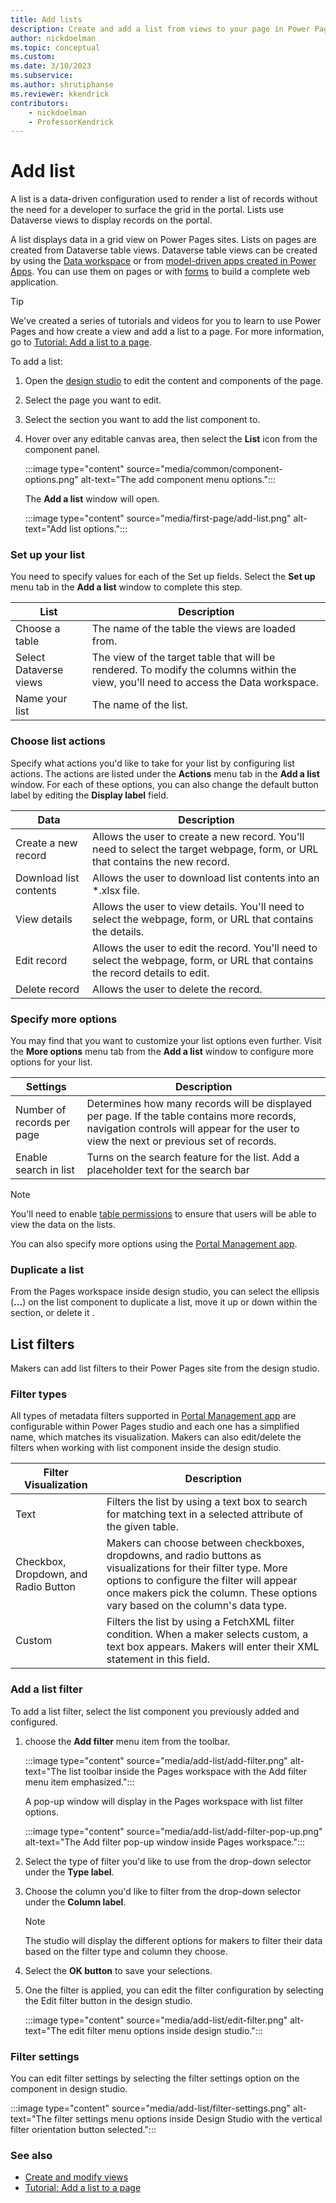 ```yaml
---
title: Add lists
description: Create and add a list from views to your page in Power Pages.
author: nickdoelman
ms.topic: conceptual
ms.custom: 
ms.date: 3/10/2023
ms.subservice:
ms.author: shrutiphanse 
ms.reviewer: kkendrick
contributors:
    - nickdoelman
    - ProfessorKendrick
---
```


# Add list

A list is a data-driven configuration used to render a list of records without the need for a developer to surface the grid in the portal. Lists use Dataverse views to display records on the portal.

A list displays data in a grid view on Power Pages sites. Lists on pages are created from Dataverse table views. Dataverse table views can be created by using the [Data workspace](use-data-workspace.md) or from [model-driven apps created in Power Apps](/power-apps/maker/model-driven-apps/accessing-view-definitions/). You can use them on pages or with [forms](add-form.md) to build a complete web application.

> [!TIP]
> We've created a series of tutorials and videos for you to learn to use Power Pages and how create a view and add a list to a page. For more information, go to [Tutorial: Add a list to a page](tutorial-add-list-to-page.md).

To add a list:

1. Open the [design studio](use-design-studio.md) to edit the content and components of the page.

1. Select the page you want to edit.

1. Select the section you want to add the list component to.

1. Hover over any editable canvas area, then select the **List** icon from the component panel.

    :::image type="content" source="media/common/component-options.png" alt-text="The add component menu options.":::

    The **Add a list** window will open.

    :::image type="content" source="media/first-page/add-list.png" alt-text="Add list options.":::

### Set up your list

You need to specify values for each of the Set up fields. Select the **Set up** menu tab in the **Add a list** window to complete this step.


| List | Description |
| ----------- | ----------- |
| Choose a table | The name of the table the views are loaded from. |
| Select Dataverse views | The view of the target table that will be rendered. To modify the columns within the view, you'll need to access the Data workspace. |
| Name your list | The name of the list. |

 ### Choose list actions

Specify what actions you'd like to take for your list by configuring list actions. The actions are listed under the **Actions** menu tab in the **Add a list** window. For each of these options, you can also change the default button label by editing the **Display label** field. 

| Data | Description |
| ----------- | ----------- |
| Create a new record | Allows the user to create a new record. You'll need to select the target webpage, form, or URL that contains the new record. |
| Download list contents | Allows the user to download list contents into an *.xlsx file.  |
| View details | Allows the user to view details.  You'll need to select the webpage, form, or URL that contains the details.| 
| Edit record | Allows the user to edit the record. You'll need to select the webpage, form, or URL that contains the record details to edit.  |
| Delete record | Allows the user to delete the record.  | 

### Specify more options

You may find that you want to customize your list options even further.  Visit the **More options** menu tab from the **Add a list** window to configure more options for your list.

| Settings | Description |
| - | - |
| Number of records per page | Determines how many records will be displayed per page. If the table contains more records, navigation controls will appear for the user to view the next or previous set of records. |
| Enable search in list | Turns on the search feature for the list. Add a placeholder text for the search bar |

> [!NOTE]
> You'll need to enable [table permissions](../security/table-permissions.md) to ensure that users will be able to view the data on the lists.

You can also specify more options using the [Portal Management app](../configure/portal-management-app.md).

### Duplicate a list

From the Pages workspace inside design studio, you can select the ellipsis (**...**) on the list component to duplicate a list, move it up or down within the section, or delete it .

## List filters

Makers can add list filters to their Power Pages site from the design studio.  

### Filter types

All types of metadata filters supported in [Portal Management app](../configure/portal-management-app.md) are configurable within Power Pages studio and each one has a simplified name, which matches its visualization.  Makers can also edit/delete the filters when working with list component inside the design studio.

| Filter Visualization | Description  |
|---------|---------|
|Text    | Filters the list by using a text box to search for matching text in a selected attribute of the given table.        |
|Checkbox, Dropdown, and Radio Button    | Makers can choose between checkboxes, dropdowns, and radio buttons as visualizations for their filter type. More options to configure the filter will appear once makers pick the column.  These options vary based on the column's data type.       |
|Custom   | Filters the list by using a FetchXML filter condition. When a maker selects custom, a text box appears.  Makers will enter their XML statement in this field.        |

### Add a list filter

To add a list filter, select the list component you previously added and configured.  

1. choose the **Add filter** menu item from the toolbar.

    :::image type="content" source="media/add-list/add-filter.png" alt-text="The list toolbar inside the Pages workspace with the Add filter menu item emphasized.":::

    A pop-up window will display in the Pages workspace with list filter options.  

    :::image type="content" source="media/add-list/add-filter-pop-up.png" alt-text="The Add filter pop-up window inside Pages workspace.":::

1. Select the type of filter you'd like to use from the drop-down selector under the **Type label**.

1. Choose the column you'd like to filter from the drop-down selector under the **Column label**.

    >[!NOTE]
    > The studio will display the different options for makers to filter their data based on the filter type and column they choose.

1. Select the **OK button** to save your selections.  

1. One the filter is applied, you can edit the filter configuration by selecting the Edit filter button in the design studio.
    
    :::image type="content" source="media/add-list/edit-filter.png" alt-text="The edit filter menu options inside design studio."::: 

### Filter settings

You can edit filter settings by selecting the filter settings option on the component in design studio.

:::image type="content" source="media/add-list/filter-settings.png" alt-text="The filter settings menu options inside Design Studio with the vertical filter orientation button selected.":::

### See also

- [Create and modify views](../configure/data-workspace-views.md)
- [Tutorial: Add a list to a page](tutorial-add-list-to-page.md)

